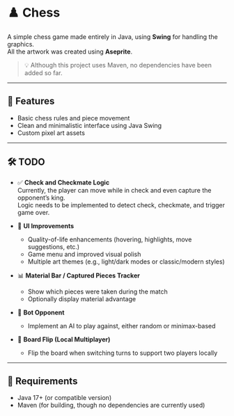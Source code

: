 # ♟️ Chess

A simple chess game made entirely in Java, using **Swing** for handling the graphics.  
All the artwork was created using **Aseprite**.

> 💡 Although this project uses Maven, no dependencies have been added so far.

---

## 🧠 Features

- Basic chess rules and piece movement
- Clean and minimalistic interface using Java Swing
- Custom pixel art assets

---

## 🛠️ TODO

- ✅ **Check and Checkmate Logic**  
  Currently, the player can move while in check and even capture the opponent’s king.  
  Logic needs to be implemented to detect check, checkmate, and trigger game over.

- 🎨 **UI Improvements**  
  - Quality-of-life enhancements (hovering, highlights, move suggestions, etc.)  
  - Game menu and improved visual polish  
  - Multiple art themes (e.g., light/dark modes or classic/modern styles)

- 📊 **Material Bar / Captured Pieces Tracker**  
  - Show which pieces were taken during the match  
  - Optionally display material advantage

- 🤖 **Bot Opponent**  
  - Implement an AI to play against, either random or minimax-based

- 🔄 **Board Flip (Local Multiplayer)**  
  - Flip the board when switching turns to support two players locally

---

## 🧰 Requirements

- Java 17+ (or compatible version)
- Maven (for building, though no dependencies are currently used)
